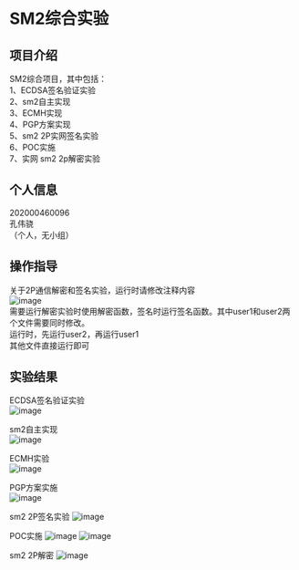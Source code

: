 SM2综合实验
=
项目介绍
-
SM2综合项目，其中包括：  
1、ECDSA签名验证实验    
2、sm2自主实现  
3、ECMH实现  
4、PGP方案实现  
5、sm2 2P实网签名实验  
6、POC实施  
7、实网 sm2 2p解密实验  

个人信息
-
202000460096  
孔伟骁  
（个人，无小组）

操作指导
-
关于2P通信解密和签名实验，运行时请修改注释内容  
![image](https://user-images.githubusercontent.com/95351319/182005374-74be9793-c3db-4f89-8350-408af0af3985.png)  
需要运行解密实验时使用解密函数，签名时运行签名函数。其中user1和user2两个文件需要同时修改。  
运行时，先运行user2，再运行user1  
其他文件直接运行即可  

实验结果
-
ECDSA签名验证实验  
![image](https://user-images.githubusercontent.com/95351319/182004732-37a4f79a-2a0e-4c62-9177-e243c729fe8e.png)  

sm2自主实现  
![image](https://user-images.githubusercontent.com/95351319/182005501-da202685-0cba-46fc-9588-32baf065e9bd.png)  

ECMH实验  
![image](https://user-images.githubusercontent.com/95351319/182005451-39633983-eacc-4d0c-b2ce-8cd70cca0513.png)

PGP方案实施  
![image](https://user-images.githubusercontent.com/95351319/182005178-3ecac661-06f9-4517-b488-ba49ef24239a.png)


sm2 2P签名实验
![image](https://user-images.githubusercontent.com/95351319/182005339-ac9a9a31-f3cb-46cc-9017-3aa3267b69fa.png)

POC实施
![image](https://user-images.githubusercontent.com/95351319/181934292-ee6d72e2-ad7e-4680-a8f8-2e031a305bb5.png)
![image](https://user-images.githubusercontent.com/95351319/181934308-7ac05e92-6f82-4f36-bd95-7356cc8be486.png)

sm2 2P解密
![image](https://user-images.githubusercontent.com/95351319/182005302-855df073-41e2-47ac-9cb1-f52a4a12a012.png)
